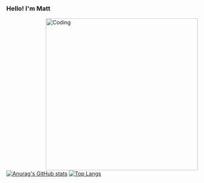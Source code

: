 ### Hello! I'm Matt

  <img align="right" alt="Coding" width="400" src="https://camo.githubusercontent.com/d52b0009e98c6db7b8ea0c27768dfe5384327f3ca0f4cd3630d3460b31e50b05/68747470733a2f2f737465616d75736572696d616765732d612e616b616d616968642e6e65742f7567632f3931313239333437333538303332383836332f444342313246373634323345353232363036344142433330324233323643324635323741343244462f">

[![Anurag's GitHub stats](https://github-readme-stats.vercel.app/api?username=mattjkatz&show_icons=true&theme=tokyonight)](https://github.com/anuraghazra/github-readme-stats)
[![Top Langs](https://github-readme-stats.vercel.app/api/top-langs/?username=mattjkatz&layout=compact&langs_count=8&theme=tokyonight)](https://github.com/anuraghazra/github-readme-stats)

